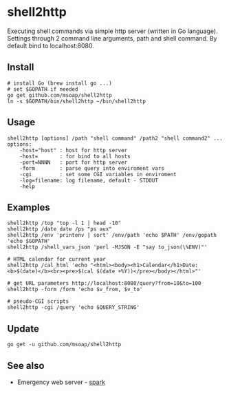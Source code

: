 shell2http
==========

Executing shell commands via simple http server (written in Go language).
Settings through 2 command line arguments, path and shell command.
By default bind to localhost:8080.

Install
-------

    # install Go (brew install go ...)
    # set $GOPATH if needed
    go get github.com/msoap/shell2http
    ln -s $GOPATH/bin/shell2http ~/bin/shell2http

Usage
-----

    shell2http [options] /path "shell command" /path2 "shell command2" ...
    options:
        -host="host" : host for http server
        -host=       : for bind to all hosts
        -port=NNNN   : port for http server
        -form        : parse query into enviroment vars
        -cgi         : set some CGI variables in enviroment
        -log=filename: log filename, default - STDOUT
        -help

Examples
--------

    shell2http /top "top -l 1 | head -10"
    shell2http /date date /ps "ps aux"
    shell2http /env 'printenv | sort' /env/path 'echo $PATH' /env/gopath 'echo $GOPATH'
    shell2http /shell_vars_json 'perl -MJSON -E "say to_json(\%ENV)"'
    
    # HTML calendar for current year
    shell2http /cal_html 'echo "<html><body><h1>Calendar</h1>Date: <b>$(date)</b><br><pre>$(cal $(date +%Y))</pre></body></html>"'
    
    # get URL parameters http://localhost:8080/query?from=10&to=100
    shell2http -form /form 'echo $v_from, $v_to'
    
    # pseudo-CGI scripts
    shell2http -cgi /query 'echo $QUERY_STRING'

Update
------

    go get -u github.com/msoap/shell2http

See also
--------

 * Emergency web server - [spark](https://github.com/rif/spark)
